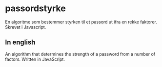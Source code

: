 # passordstyrke
En algoritme som bestemmer styrken til et passord ut ifra en rekke faktorer. Skrevet i Javascript.

## In english
An algorithm that determines the strength of a password from a number of factors. Written in JavaScript.
